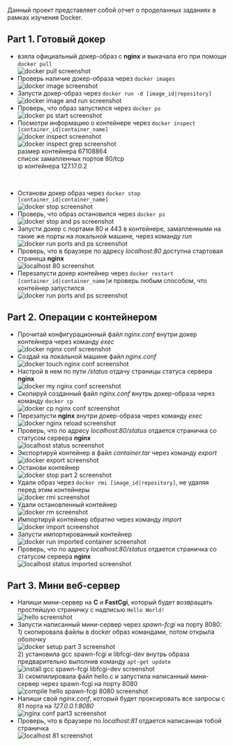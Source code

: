 Данный проект представляет собой отчет о проделанных заданиях в рамках изучения Docker.

## Part 1. Готовый докер

- взяла официальный докер-образ с **nginx** и выкачала его при помощи `docker pull`
<br>![docker pull screenshot](screenshots/docker_pull.png)
- Проверь наличие докер-образа через `docker images`
<br>![docker image screenshot](screenshots/docker_image.png)
- Запусти докер-образ через `docker run -d [image_id|repository]`
<br>![docker image and run screenshot](screenshots/docker_image_and_run.png)
- Проверь, что образ запустился через `docker ps`
<br>![docker ps start screenshot](screenshots/docker_ps_start.png)
- Посмотри информацию о контейнере через `docker inspect [container_id|container_name]`
<br>![docker inspect screenshot](screenshots/docker_inspect.png)
<br>![docker inspect grep screenshot](screenshots/docker_inspect_grep.png)
<br>размер контейнера 67108864
<br>список замапленных портов 80/tcp
<br>ip контейнера 127.17.0.2
<br>

- Останови докер образ через `docker stop [container_id|container_name]`
<br>![docker stop screenshot](screenshots/docker_stop.png)
- Проверь, что образ остановился через `docker ps`
<br>![docker stop and ps screenshot](screenshots/docker_stop_and_ps.png)
- Запусти докер с портами 80 и 443 в контейнере, замапленными на такие же порты на локальной машине, через команду *run*
<br>![docker run ports and ps screenshot](screenshots/docker_run_ports_and_ps.png)
- Проверь, что в браузере по адресу *localhost:80* доступна стартовая страница **nginx**
<br>![localhost 80 screenshot](screenshots/localhost_80.png)
- Перезапусти докер контейнер через `docker restart [container_id|container_name]`и проверь любым способом, что контейнер запустился
<br>![docker run ports and ps screenshot](screenshots/docker_restart_and_ps.png)

## Part 2. Операции с контейнером

- Прочитай конфигурационный файл *nginx.conf* внутри докер контейнера через команду *exec*
<br>![docker nginx conf screenshot](screenshots/nginx_conf.png)
- Создай на локальной машине файл *nginx.conf*
<br>![docker touch nginx conf screenshot](screenshots/touch_nginx_conf.png)
- Настрой в нем по пути */status* отдачу страницы статуса сервера **nginx**
<br>![docker my nginx conf screenshot](screenshots/my_nginx_conf.png)
- Скопируй созданный файл *nginx.conf* внутрь докер-образа через команду `docker cp`
<br>![docker cp nginx conf screenshot](screenshots/docker_cp_nginx_conf.png)
- Перезапусти **nginx** внутри докер-образа через команду *exec*
<br>![docker nginx reload screenshot](screenshots/nginx_reload.png)
- Проверь, что по адресу *localhost:80/status* отдается страничка со статусом сервера **nginx**
<br>![localhost status screenshot](screenshots/localhost_status.png)
- Экспортируй контейнер в файл *container.tar* через команду *export*
<br>![docker export screenshot](screenshots/docker_export.png)
- Останови контейнер
<br>![docker stop part 2 screenshot](screenshots/docker_stop_part2.png)
- Удали образ через `docker rmi [image_id|repository]`, не удаляя перед этим контейнеры
<br>![docker rmi screenshot](screenshots/docker_rmi.png)
- Удали остановленный контейнер
<br>![docker rm screenshot](screenshots/docker_rm.png)
- Импортируй контейнер обратно через команду *import*
<br>![docker import screenshot](screenshots/docker_import.png)
- Запусти импортированный контейнер
<br>![docker run imported container screenshot](screenshots/docker_run_imported_container.png)
- Проверь, что по адресу *localhost:80/status* отдается страничка со статусом сервера **nginx**
<br>![localhost status imported screenshot](screenshots/localhost_status_imported.png)

## Part 3. Мини веб-сервер

- Напиши мини-сервер на **C** и **FastCgi**, который будет возвращать простейшую страничку с надписью `Hello World!`
<br>![hello screenshot](screenshots/hello.png)
- Запусти написанный мини-сервер через *spawn-fcgi* на порту 8080:
<br> 1) скопировала файлы в docker образ командами, потом открыла оболочку
<br>![docker setup part 3 screenshot](screenshots/docker_setup_part3.png)
<br> 2) установила gcc spawn-fcgi и libfcgi-dev внутрь образа предварительно выполнив команду `apt-get update`
<br>![install gcc spawn-fcgi libfcgi-dev screenshot](screenshots/install_gcc_spawn-fcgi_libfcgi-dev.png)
<br> 3) скомпилировала файл hello.c и запустила написанный мини-сервер через spawn-fcgi на порту 8080
<br>![compile hello spawn-fcgi 8080 screenshot](screenshots/compile_hello_spawn-fcgi_8080.png)
- Напиши свой *nginx.conf*, который будет проксировать все запросы с 81 порта на *127.0.0.1:8080*
<br>![nginx conf part3 screenshot](screenshots/nginx_conf_part3.png)
- Проверь, что в браузере по *localhost:81* отдается написанная тобой страничка
<br>![localhost 81 screenshot](screenshots/localhost_81.png)

